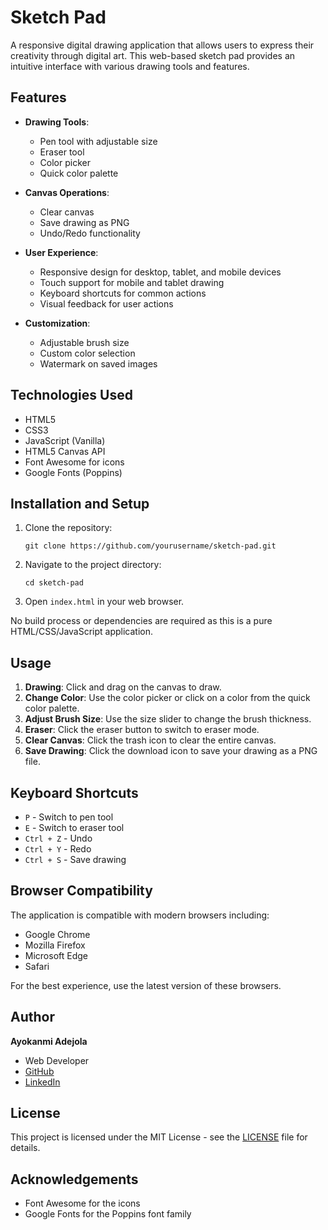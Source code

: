 # Sketch Pad

A responsive digital drawing application that allows users to express their creativity through digital art. This web-based sketch pad provides an intuitive interface with various drawing tools and features.

## Features

- **Drawing Tools**:
  - Pen tool with adjustable size
  - Eraser tool
  - Color picker
  - Quick color palette

- **Canvas Operations**:
  - Clear canvas
  - Save drawing as PNG
  - Undo/Redo functionality

- **User Experience**:
  - Responsive design for desktop, tablet, and mobile devices
  - Touch support for mobile and tablet drawing
  - Keyboard shortcuts for common actions
  - Visual feedback for user actions

- **Customization**:
  - Adjustable brush size
  - Custom color selection
  - Watermark on saved images

## Technologies Used

- HTML5
- CSS3
- JavaScript (Vanilla)
- HTML5 Canvas API
- Font Awesome for icons
- Google Fonts (Poppins)

## Installation and Setup

1. Clone the repository:
   ```
   git clone https://github.com/yourusername/sketch-pad.git
   ```

2. Navigate to the project directory:
   ```
   cd sketch-pad
   ```

3. Open `index.html` in your web browser.

No build process or dependencies are required as this is a pure HTML/CSS/JavaScript application.

## Usage

1. **Drawing**: Click and drag on the canvas to draw.
2. **Change Color**: Use the color picker or click on a color from the quick color palette.
3. **Adjust Brush Size**: Use the size slider to change the brush thickness.
4. **Eraser**: Click the eraser button to switch to eraser mode.
5. **Clear Canvas**: Click the trash icon to clear the entire canvas.
6. **Save Drawing**: Click the download icon to save your drawing as a PNG file.

## Keyboard Shortcuts

- `P` - Switch to pen tool
- `E` - Switch to eraser tool
- `Ctrl + Z` - Undo
- `Ctrl + Y` - Redo
- `Ctrl + S` - Save drawing

## Browser Compatibility

The application is compatible with modern browsers including:
- Google Chrome
- Mozilla Firefox
- Microsoft Edge
- Safari

For the best experience, use the latest version of these browsers.

## Author

**Ayokanmi Adejola**
- Web Developer
- [GitHub](https://github.com/Ayokanmi-Adejola)
- [LinkedIn](https://linkedin.com/in/ayokanmi-adejola)

## License

This project is licensed under the MIT License - see the [LICENSE](LICENSE) file for details.

## Acknowledgements

- Font Awesome for the icons
- Google Fonts for the Poppins font family
  
